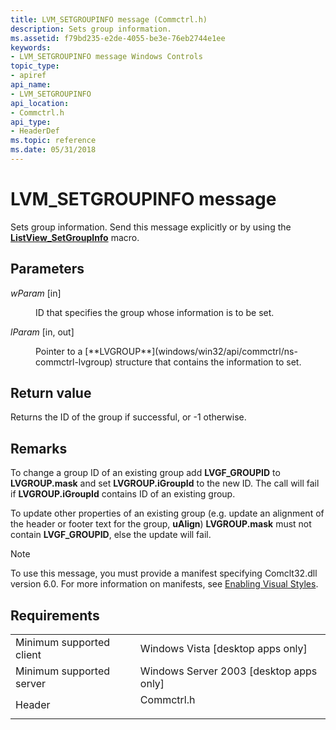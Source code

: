 ```yaml
---
title: LVM_SETGROUPINFO message (Commctrl.h)
description: Sets group information.
ms.assetid: f79bd235-e2de-4055-be3e-76eb2744e1ee
keywords:
- LVM_SETGROUPINFO message Windows Controls
topic_type:
- apiref
api_name:
- LVM_SETGROUPINFO
api_location:
- Commctrl.h
api_type:
- HeaderDef
ms.topic: reference
ms.date: 05/31/2018
---
```


# LVM\_SETGROUPINFO message

Sets group information. Send this message explicitly or by using the [**ListView\_SetGroupInfo**](/windows/desktop/api/Commctrl/nf-commctrl-listview_setgroupinfo) macro.

## Parameters

<dl> <dt>

*wParam* \[in\]
</dt> <dd>ID that specifies the group whose information is to be set.</dd> <dt>

*lParam* \[in, out\]
</dt> <dd>Pointer to a [**LVGROUP**](windows/win32/api/commctrl/ns-commctrl-lvgroup) structure that contains the information to set.</dd> </dl>

## Return value

Returns the ID of the group if successful, or -1 otherwise.

## Remarks

To change a group ID of an existing group add <b>LVGF_GROUPID</b> to <b>LVGROUP.mask</b> and set <b>LVGROUP.iGroupId</b> to the new ID. The call will fail if <b>LVGROUP.iGroupId</b> contains ID of an existing group.

To update other properties of an existing group (e.g. update an alignment of the header or footer text for the group, <b>uAlign</b>) <b>LVGROUP.mask</b> must not contain <b>LVGF_GROUPID</b>, else the update will fail.

> [!Note]  
> To use this message, you must provide a manifest specifying Comclt32.dll version 6.0. For more information on manifests, see [Enabling Visual Styles](cookbook-overview.md).

## Requirements



|                                     |                                                                                       |
|-------------------------------------|---------------------------------------------------------------------------------------|
| Minimum supported client<br/> | Windows Vista \[desktop apps only\]<br/>                                        |
| Minimum supported server<br/> | Windows Server 2003 \[desktop apps only\]<br/>                                  |
| Header<br/>                   | <dl> <dt>Commctrl.h</dt> </dl> |



 

 






